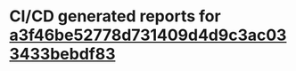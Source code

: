 # CI/CD generated reports for [a3f46be52778d731409d4d9c3ac033433bebdf83](https://github.com/hydephp/develop/commit/a3f46be52778d731409d4d9c3ac033433bebdf83)
